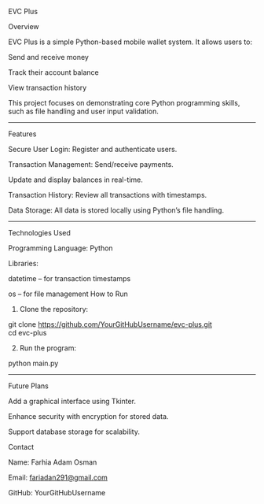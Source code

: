EVC Plus

Overview

EVC Plus is a simple Python-based mobile wallet system. It allows users to:

Send and receive money

Track their account balance

View transaction history


This project focuses on demonstrating core Python programming skills, such as file handling and user input validation.


---

Features

Secure User Login: Register and authenticate users.

Transaction Management:
Send/receive payments.

Update and display balances in real-time.


Transaction History: Review all transactions with timestamps.

Data Storage: All data is stored locally using Python’s file handling.



---

Technologies Used

Programming Language: Python

Libraries:

datetime – for transaction timestamps

os – for file management
How to Run

1. Clone the repository:

git clone https://github.com/YourGitHubUsername/evc-plus.git  
cd evc-plus


2. Run the program:

python main.py




---

Future Plans

Add a graphical interface using Tkinter.

Enhance security with encryption for stored data.

Support database storage for scalability.

Contact

Name: Farhia Adam Osman

Email: fariadan291@gmail.com

GitHub: YourGitHubUsername

